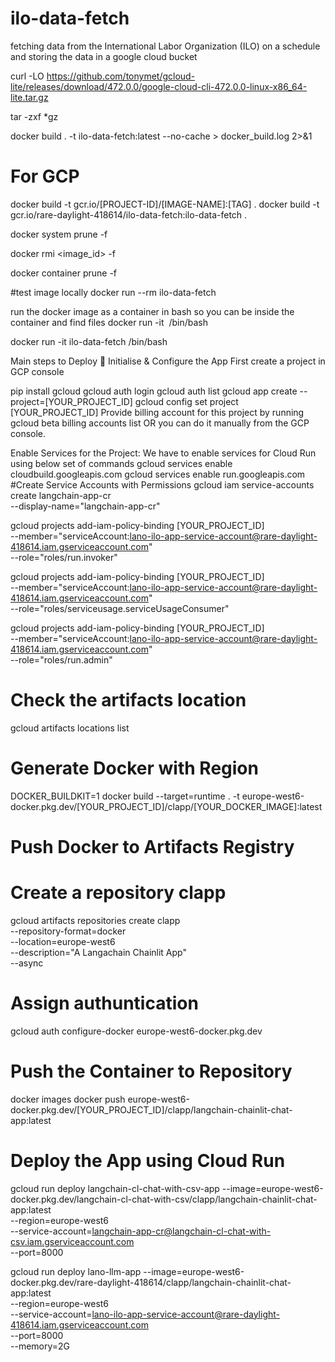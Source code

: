 # ilo-data-fetch
fetching data from the International Labor Organization (ILO) on a schedule and storing the data in a google cloud bucket


curl -LO https://github.com/tonymet/gcloud-lite/releases/download/472.0.0/google-cloud-cli-472.0.0-linux-x86_64-lite.tar.gz

tar -zxf *gz

docker build . -t ilo-data-fetch:latest --no-cache > docker_build.log 2>&1

# For GCP
docker build -t gcr.io/[PROJECT-ID]/[IMAGE-NAME]:[TAG] .
docker build -t gcr.io/rare-daylight-418614/ilo-data-fetch:ilo-data-fetch .


docker system prune -f

docker rmi <image_id> -f

docker container prune -f

#test image locally
docker run --rm ilo-data-fetch

run the docker image as a container in bash so you can be inside the container and find files
docker run -it <image id> /bin/bash

docker run -it ilo-data-fetch /bin/bash


Main steps to Deploy 🚀
Initialise & Configure the App
First create a project in GCP console

pip install gcloud
gcloud auth login
gcloud auth list
gcloud app create --project=[YOUR_PROJECT_ID]
gcloud config set project [YOUR_PROJECT_ID]
Provide billing account for this project by running gcloud beta billing accounts list OR you can do it manually from the GCP console.

Enable Services for the Project: We have to enable services for Cloud Run using below set of commands
gcloud services enable cloudbuild.googleapis.com
gcloud services enable run.googleapis.com
#Create Service Accounts with Permissions
gcloud iam service-accounts create langchain-app-cr \
    --display-name="langchain-app-cr"

gcloud projects add-iam-policy-binding [YOUR_PROJECT_ID] \
    --member="serviceAccount:lano-ilo-app-service-account@rare-daylight-418614.iam.gserviceaccount.com" \
    --role="roles/run.invoker"    

gcloud projects add-iam-policy-binding [YOUR_PROJECT_ID] \
    --member="serviceAccount:lano-ilo-app-service-account@rare-daylight-418614.iam.gserviceaccount.com" \
    --role="roles/serviceusage.serviceUsageConsumer"


gcloud projects add-iam-policy-binding [YOUR_PROJECT_ID] \
    --member="serviceAccount:lano-ilo-app-service-account@rare-daylight-418614.iam.gserviceaccount.com" \
    --role="roles/run.admin"


    
# Check the artifacts location
gcloud artifacts locations list
# Generate Docker with Region
DOCKER_BUILDKIT=1 docker build --target=runtime . -t europe-west6-docker.pkg.dev/[YOUR_PROJECT_ID]/clapp/[YOUR_DOCKER_IMAGE]:latest
# Push Docker to Artifacts Registry
# Create a repository clapp
gcloud artifacts repositories create clapp \
    --repository-format=docker \
    --location=europe-west6 \
    --description="A Langachain Chainlit App" \
    --async
# Assign authuntication
gcloud auth configure-docker europe-west6-docker.pkg.dev

# Push the Container to Repository
docker images
docker push europe-west6-docker.pkg.dev/[YOUR_PROJECT_ID]/clapp/langchain-chainlit-chat-app:latest
# Deploy the App using Cloud Run
gcloud run deploy langchain-cl-chat-with-csv-app --image=europe-west6-docker.pkg.dev/langchain-cl-chat-with-csv/clapp/langchain-chainlit-chat-app:latest \
    --region=europe-west6 \
    --service-account=langchain-app-cr@langchain-cl-chat-with-csv.iam.gserviceaccount.com \
    --port=8000

gcloud run deploy lano-llm-app --image=europe-west6-docker.pkg.dev/rare-daylight-418614/clapp/langchain-chainlit-chat-app:latest \
    --region=europe-west6 \
    --service-account=lano-ilo-app-service-account@rare-daylight-418614.iam.gserviceaccount.com \
    --port=8000 \
    --memory=2G
